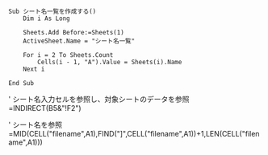 ```
Sub シート名一覧を作成する()
    Dim i As Long

    Sheets.Add Before:=Sheets(1)
    ActiveSheet.Name = "シート名一覧"

    For i = 2 To Sheets.Count
        Cells(i - 1, "A").Value = Sheets(i).Name
    Next i

End Sub
```

' シート名入力セルを参照し、対象シートのデータを参照
=INDIRECT(B5&"!F2")

' シート名を参照
=MID(CELL("filename",A1),FIND("]",CELL("filename",A1))+1,LEN(CELL("filename",A1)))
